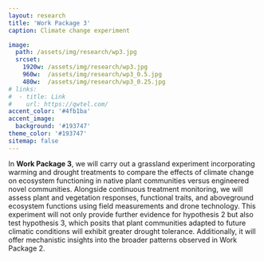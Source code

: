 ```yaml
---
layout: research
title: 'Work Package 3'
caption: Climate change experiment

image: 
  path: /assets/img/research/wp3.jpg
  srcset: 
    1920w: /assets/img/research/wp3.jpg
    960w:  /assets/img/research/wp3_0.5.jpg
    480w:  /assets/img/research/wp3_0.25.jpg
# links:
#  - title: Link
#    url: https://qwtel.com/
accent_color: '#4fb1ba'
accent_image:
  background: '#193747'
theme_color: '#193747'
sitemap: false
---
```


In **Work Package 3**, we will carry out a grassland experiment incorporating warming and drought treatments to compare the effects of climate change on ecosystem functioning in native plant communities versus engineered novel communities. Alongside continuous treatment monitoring, we will assess plant and vegetation responses, functional traits, and aboveground ecosystem functions using field measurements and drone technology. This experiment will not only provide further evidence for hypothesis 2 but also test hypothesis 3, which posits that plant communities adapted to future climatic conditions will exhibit greater drought tolerance. Additionally, it will offer mechanistic insights into the broader patterns observed in Work Package 2.




